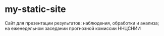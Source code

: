 # my-static-site
Сайт для презентации результатов: наблюдения, обработки и анализа; на еженедельном заседании прогнозной комиссии ННЦСНИИ
